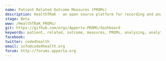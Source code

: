 ```yaml
---
name: Patient Related Outcome Measures (PROMs)
description: HealthTRaK - an open source platform for recording and analysing PROMs 
stage: Beta
www: /HealthTRaK_PROMs/
git: https://github.com/orgs/Apperta-PROMS/dashboard
keywords: patient, related, outcome, measures, PROMs, analysing, analytics, reports
facebook: 
twitter: code4health
email: info@code4health.org
forum: http://forums.apperta.org 
--- 
```

